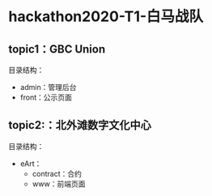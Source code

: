 # hackathon2020-T1-白马战队

## topic1：GBC Union

目录结构：

- admin：管理后台
- front：公示页面

## topic2:：北外滩数字文化中心

目录结构：

- eArt：
  - contract：合约
  - www：前端页面
